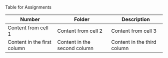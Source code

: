 Table for Assignments

Number | Folder | Description
------------ | ------------- | -------------
Content from cell 1 | Content from cell 2 | Content from cell 3
Content in the first column | Content in the second column | Content in the third column
